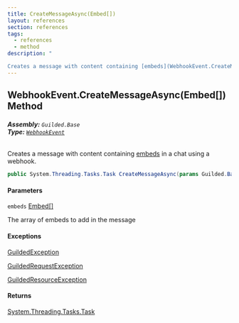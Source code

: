```yaml
---
title: CreateMessageAsync(Embed[])
layout: references
section: references
tags:
  - references
  - method
description: "

Creates a message with content containing [embeds](WebhookEvent.CreateMessageAsync(Embed[]).md#Guilded.Base.Events.WebhookEvent.CreateMessageAsync(Guilded.Base.Embeds.Embed[]).embeds 'Guilded.Base.Events.WebhookEvent.CreateMessageAsync(Guilded.Base.Embeds.Embed[]).embeds') in a chat using a webhook."
---
```


## WebhookEvent.CreateMessageAsync(Embed[]) Method
###### **Assembly:** `Guilded.Base`<br/>**Type:** [`WebhookEvent`](WebhookEvent.md 'Guilded.Base.Events.WebhookEvent')

Creates a message with content containing [embeds](WebhookEvent.CreateMessageAsync(Embed[]).md#Guilded.Base.Events.WebhookEvent.CreateMessageAsync(Guilded.Base.Embeds.Embed[]).embeds 'Guilded.Base.Events.WebhookEvent.CreateMessageAsync(Guilded.Base.Embeds.Embed[]).embeds') in a chat using a webhook.

```csharp
public System.Threading.Tasks.Task CreateMessageAsync(params Guilded.Base.Embeds.Embed[] embeds);
```
#### Parameters

<a name='Guilded.Base.Events.WebhookEvent.CreateMessageAsync(Guilded.Base.Embeds.Embed[]).embeds'></a>

`embeds` [Embed](Embed.md 'Guilded.Base.Embeds.Embed')[[]](https://docs.microsoft.com/en-us/dotnet/api/System.Array 'System.Array')

The array of embeds to add in the message

#### Exceptions

[GuildedException](GuildedException.md 'Guilded.Base.GuildedException')

[GuildedRequestException](GuildedRequestException.md 'Guilded.Base.GuildedRequestException')

[GuildedResourceException](GuildedResourceException.md 'Guilded.Base.GuildedResourceException')

#### Returns
[System.Threading.Tasks.Task](https://docs.microsoft.com/en-us/dotnet/api/System.Threading.Tasks.Task 'System.Threading.Tasks.Task')